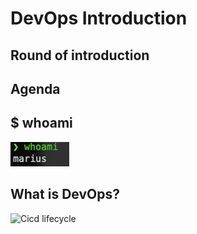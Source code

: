 # DevOps Introduction


## Round of introduction

## Agenda

## $ whoami

![The picture says it clearly](pics/whoami.png)

## What is DevOps? 

![Cicd lifecycle](pics/cicd-lifecycle.webp)